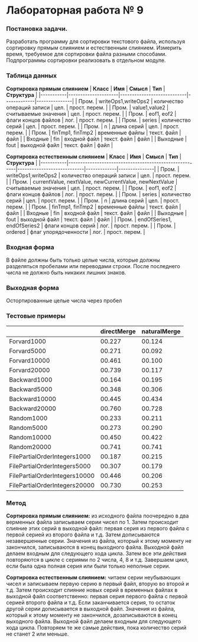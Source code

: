 # Лабораторная работа № 9

### Постановка задачи.
Разработать программу для сортировки текстового файла, используя сортировку прямым слиянием и естественным слиянием. Измерить время, требуемое для сортировки файла разными способами. Подпрограммы сортировки реализовать в отдельном модуле. 
### Таблица данных
**Сортировка прямым слиянием** 
| **Класс** | **Имя**             | **Смысл**                  | **Тип**     | **Структура** |
|-----------|---------------------|----------------------------|-------------|---------------|
| Пром.     | writeOps1,writeOps2 | количество операций записи | цел.        | прост. перем. |
| Пром.     | value1,value2       | считываемые значения       | цел.        | прост. перем. |
| Пром.     | eof1, eof2          | флаги концов файлов        | лог.        | прост. перем. |
| Пром.     | series              | количество серий           | цел.        | прост. перем. |
| Пром.     | n                   | длина серий                | цел.        | прост. перем. |
| Пром.     | finTmp1, finTmp2    | временные файлы            | текст. файл | файл          |
| Входные   | fin                 | входной файл               | текст. файл | файл          |
| Выходные  | fout                | выходной файл              | текст. файл | файл          |


**Сортировка естественным слиянием** 
| **Класс** | **Имя**                                                | **Смысл**                  | **Тип**     | **Структура** |
|-----------|--------------------------------------------------------|----------------------------|-------------|---------------|
| Пром.     | writeOps1,writeOps2                                    | количество операций записи | цел.        | прост. перем. |
| Пром.     | currentValue, nextValue, newCurrentValue, newNextValue | считываемые значения       | цел.        | прост. перем. |
| Пром.     | eof1, eof2                                             | флаги концов файлов        | лог.        | прост. перем. |
| Пром.     | series                                                 | количество серий           | цел.        | прост. перем. |
| Пром.     | n                                                      | длина серий                | цел.        | прост. перем. |
| Пром.     | finTmp1, finTmp2                                       | временные файлы            | текст. файл | файл          |
| Входные   | fin                                                    | входной файл               | текст. файл | файл          |
| Выходные  | fout                                                   | выходной файл              | текст. файл | файл          |
| Пром.     | endOfSeries1, endOfSeries2                             | флаги концов серий         | лог.        | прост. перем. |
| Пром.     | ordered                                                | флаг упорядоченности       | лог.        | прост. перем. |

### Входная форма
В файле должны быть только целые числа, которые должны разделяться пробелами или переводами строки. После последнего числа не должно быть никаких лишних знаков. 
### Выходная форма
Остортированные целые числа через пробел
### Тестовые примеры
|                               | directMerge | naturalMerge |
|-------------------------------|-------------|--------------|
| Forvard1000                   | 00.227      | 00.124       |
| Forvard5000                   | 00.271      | 00.092       |
| Forvard10000                  | 00.461      | 00.100       |
| Forvard20000                  | 00.739      | 00.117       |
| Backward1000                  | 00.164      | 00.195       |
| Backward5000                  | 00.348      | 00.306       |
| Backward10000                 | 00.445      | 00.434       |
| Backward20000                 | 00.760      | 00.728       |
| Random1000                    | 00.233      | 00.211       |
| Random5000                    | 00.273      | 00.290       |
| Random10000                   | 00.450      | 00.422       |
| Random20000                   | 00.741      | 00.741       |
| FilePartialOrderIntegers1000  | 00.187      | 00.215       |
| FilePartialOrderIntegers5000  | 00.307      | 00.179       |
| FilePartialOrderIntegers10000 | 00.446      | 00.206       |
| FilePartialOrderIntegers20000 | 00.730      | 00.253       |

### Метод
 **Сортировка прямым слиянием:** из исходного файла поочередно в два верменных файла записываем серии чисел по 1. Затем происходит слияние этих серий в выходной файл: первая серия из первого файла с первой серией из второго файла и т.д. Затем дописываются незавершенные серии. Значения из файла, который к этому моменту не закончился, записываются в конец выходного файла. Выходной файл делаем входным для следующего хода цикла. Затем все эти действия повторяются в цикле с сериями по 2 числа, 4, 8 и т.д. Завершаем цикл, если была одна полная серия или были только неполные серии.

**Сортировка естественным слиянием:** читаем серии неубывающих чисел и записываем первую серию в первый файл, вторую во второй и т.д. Затем происходит слияние новых серий в временных файлах в выходной файл соответственно: первая серия первого файла с первой серией второго файла и т.д. Если заканчивается серия, то остаток другой серии дописывается в выходной файл. Значения из файла, который к этому моменту не закончился, дозаписываются в конец выходного файла. Выходной файл делаем входным для следующего хода цикла. Повторяем те же самые действия, пока количество серий не станет 2 или меньше.